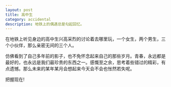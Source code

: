 ```yaml
---
layout: post
title: 高中生
category: accidental
description: 地铁上的偶遇总是勾起回忆。
---
```

  
在地铁上听见身边的高中生兴高采烈的讨论着去哪里玩，一个女生，两个男生，三个小伙伴，那么亲密无间的三个人。

仿佛看到了自己多年前的影子，也不免怀念起来自己的那些岁月。青春，永远都是最好的，也永远是我们最珍贵的东西之一。感慨至之余，思考着些错过的精彩，有点遗憾。那么未来的某年某月会想起来今天会不会也怅然若失呢。

把握现在!
